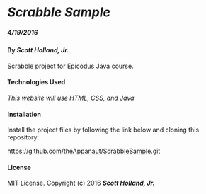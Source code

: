 # _Scrabble Sample_

##### _4/19/2016_

#### By _**Scott Holland, Jr.**_

Scrabble project for Epicodus Java course.


#### Technologies Used

_This website will use HTML, CSS, and Java_

#### Installation

Install the project files by following the link below and cloning this repository:

https://github.com/theAppanaut/ScrabbleSample.git


#### License

MIT License. Copyright (c) 2016 **_Scott Holland, Jr._**
